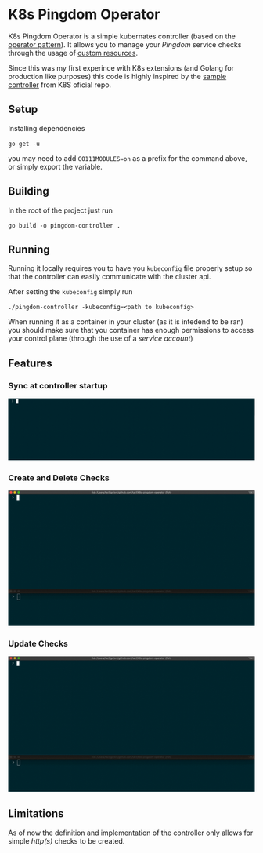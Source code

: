 # K8s Pingdom Operator

K8s Pingdom Operator is a simple kubernates controller (based on the [operator pattern](https://kubernetes.io/docs/concepts/extend-kubernetes/operator/#operators-in-kubernetes)). It allows you to manage your _Pingdom_ service checks through the usage of [custom resources](https://kubernetes.io/docs/concepts/extend-kubernetes/api-extension/custom-resources/).

Since this was my first experince with K8s extensions (and Golang for production like purposes) this code is highly inspired by the [sample controller](https://github.com/kubernetes/sample-controller) from K8S oficial repo.

## Setup

Installing dependencies

```golang
go get -u
```

you may need to add `GO111MODULES=on` as a prefix for the command above, or simply export the variable.

## Building

In the root of the project just run

```golang
go build -o pingdom-controller .
```

## Running

Running it locally requires you to have you `kubeconfig` file properly setup so that the controller can easily communicate with the cluster api.

After setting the `kubeconfig` simply run

```shell
./pingdom-controller -kubeconfig=<path to kubeconfig>
```

When running it as a container in your cluster (as it is intedend to be ran) you should make sure that you container has enough permissions to access your control plane (through the use of a _service account_)

## Features

### Sync at controller startup

![Sync Demo](docs/images/demo/sync.gif)

### Create and Delete Checks

![Create and Delete Demo](docs/images/demo/create_and_delete.gif)

### Update Checks

![Update Demo](docs/images/demo/update.gif)

## Limitations

As of now the definition and implementation of the controller only allows for simple _http(s)_ checks to be created.
